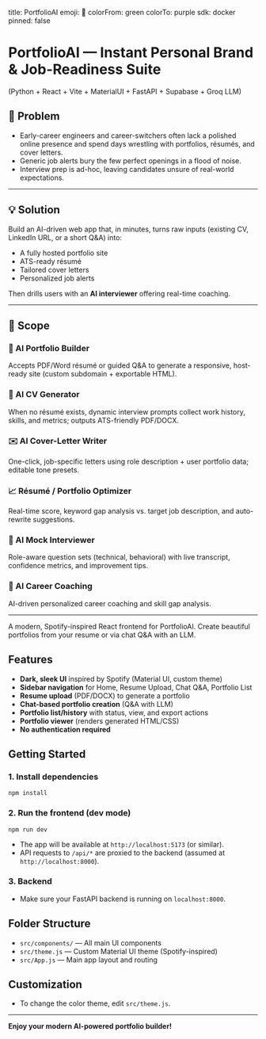 title: PortfolioAI
emoji: 🦀
colorFrom: green
colorTo: purple
sdk: docker
pinned: false

# **PortfolioAI — Instant Personal Brand & Job-Readiness Suite**
(Python + React + Vite + MaterialUI + FastAPI + Supabase + Groq LLM)

## 🧩 Problem

* Early-career engineers and career-switchers often lack a polished online presence and spend days wrestling with portfolios, résumés, and cover letters.
* Generic job alerts bury the few perfect openings in a flood of noise.
* Interview prep is ad-hoc, leaving candidates unsure of real-world expectations.

---

## 💡 Solution

Build an AI-driven web app that, in minutes, turns raw inputs (existing CV, LinkedIn URL, or a short Q\&A) into:

* A fully hosted portfolio site
* ATS-ready résumé
* Tailored cover letters
* Personalized job alerts

Then drills users with an **AI interviewer** offering real-time coaching.

---

## 🔭 Scope

### 🔧 AI Portfolio Builder

Accepts PDF/Word résumé or guided Q\&A to generate a responsive, host-ready site (custom subdomain + exportable HTML).

### 📄 AI CV Generator

When no résumé exists, dynamic interview prompts collect work history, skills, and metrics; outputs ATS-friendly PDF/DOCX.

### ✉️ AI Cover-Letter Writer

One-click, job-specific letters using role description + user portfolio data; editable tone presets.

### 📈 Résumé / Portfolio Optimizer

Real-time score, keyword gap analysis vs. target job description, and auto-rewrite suggestions.

### 🎤 AI Mock Interviewer

Role-aware question sets (technical, behavioral) with live transcript, confidence metrics, and improvement tips.

### 🧠 AI Career Coaching

AI-driven personalized career coaching and skill gap analysis.


---


A modern, Spotify-inspired React frontend for PortfolioAI. Create beautiful portfolios from your resume or via chat Q&A with an LLM.

## Features
- **Dark, sleek UI** inspired by Spotify (Material UI, custom theme)
- **Sidebar navigation** for Home, Resume Upload, Chat Q&A, Portfolio List
- **Resume upload** (PDF/DOCX) to generate a portfolio
- **Chat-based portfolio creation** (Q&A with LLM)
- **Portfolio list/history** with status, view, and export actions
- **Portfolio viewer** (renders generated HTML/CSS)
- **No authentication required**

## Getting Started

### 1. Install dependencies
```
npm install
```

### 2. Run the frontend (dev mode)
```
npm run dev
```

- The app will be available at `http://localhost:5173` (or similar).
- API requests to `/api/*` are proxied to the backend (assumed at `http://localhost:8000`).

### 3. Backend
- Make sure your FastAPI backend is running on `localhost:8000`.

## Folder Structure
- `src/components/` — All main UI components
- `src/theme.js` — Custom Material UI theme (Spotify-inspired)
- `src/App.js` — Main app layout and routing

## Customization
- To change the color theme, edit `src/theme.js`.

---

**Enjoy your modern AI-powered portfolio builder!** 
